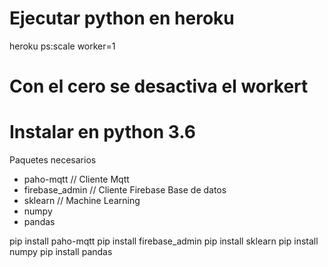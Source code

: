 # Ejecutar python en heroku
heroku ps:scale worker=1



# Con el cero se desactiva el workert



# Instalar en python 3.6

Paquetes necesarios
- paho-mqtt  // Cliente Mqtt
- firebase_admin // Cliente Firebase Base de datos
- sklearn  // Machine Learning
- numpy
- pandas

pip install paho-mqtt
pip install firebase_admin
pip install sklearn
pip install numpy
pip install pandas